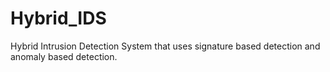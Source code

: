 # Hybrid_IDS
Hybrid Intrusion Detection System that uses signature based detection and anomaly based detection. 
